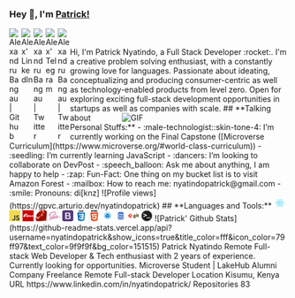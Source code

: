
### Hey :wave:, I'm [Patrick!](https://linkedin.com/in/nyatindopatrick)
<a href="https://github.com/nyatindopatrick">
  <img align="left" alt="Alexandru Bangau | Github" width="22px" src="https://cdn.jsdelivr.net/npm/simple-icons@v3/icons/github.svg" />
</a>
<a href="https://www.linkedin.com/in/alexandru-bangau/">
  <img align="left" alt="Alex' LinkedIn" width="22px" src="https://cdn.jsdelivr.net/npm/simple-icons@v3/icons/linkedin.svg" />
</a>
<a href="https://twitter.com/alex_maxinova">
  <img align="left" alt="Alexandru Bangau | Twitter" width="22px" src="https://cdn.jsdelivr.net/npm/simple-icons@v3/icons/twitter.svg" />
</a>
<a href="https://t.me/alex_maxinova">
  <img align="left" alt="Alex' Telegram" width="22px" src="https://cdn.jsdelivr.net/npm/simple-icons@v3/icons/telegram.svg" />
</a>
<a href="https://www.alex-portfolio.org/">
  <img align="left" alt="Alexandru Bangau | Twitter" width="22px" src="https://cdn.jsdelivr.net/npm/simple-icons@v3/icons/icloud.svg" />
</a>
<br />
<br />
Hi, I'm Patrick Nyatindo, a Full Stack Developer :rocket:. I'm a creative problem solving enthusiast, with a constantly growing love for languages.
Passionate about ideating, conceptualizing and producing consumer-centric as well as technology-enabled products from level zero. Open for exploring exciting full-stack development opportunities in startups as well as companies with scale.
##
<img align="right" alt="GIF" width="300px" src="https://i.pinimg.com/236x/dc/ef/3a/dcef3abedf0e0761203aaeb85886a6f3--jedi-knight-open-source.jpg" />
**Talking about Personal Stuffs:**
- :male-technologist::skin-tone-4: I’m currently working on the Final Capstone ([Microverse Curriculum](https://www.microverse.org/#world-class-curriculum))
- :seedling: I’m currently learning JavaScript
- :dancers: I’m looking to collaborate on DevPost
- :speech_balloon: Ask me about anything, I am happy to help
- :zap:️ Fun-Fact: One thing on my bucket list is to visit Amazon Forest
- :mailbox: How to reach me: nyatindopatrick@gmail.com
- :smile: Pronouns: di[knz]
![Profile views](https://gpvc.arturio.dev/nyatindopatrick)
##
**Languages and Tools:**
<code><img height="20" src="https://raw.githubusercontent.com/github/explore/80688e429a7d4ef2fca1e82350fe8e3517d3494d/topics/react/react.png"></code>
<code><img height="20" src="https://raw.githubusercontent.com/github/explore/80688e429a7d4ef2fca1e82350fe8e3517d3494d/topics/javascript/javascript.png"></code>
<code><img height="20" src="https://raw.githubusercontent.com/github/explore/80688e429a7d4ef2fca1e82350fe8e3517d3494d/topics/rails/rails.png"></code>
<code><img height="20" src="https://raw.githubusercontent.com/github/explore/80688e429a7d4ef2fca1e82350fe8e3517d3494d/topics/ruby/ruby.png"></code>
<code><img height="20" src="https://raw.githubusercontent.com/github/explore/80688e429a7d4ef2fca1e82350fe8e3517d3494d/topics/sass/sass.png"></code>
<code><img height="20" src="https://raw.githubusercontent.com/github/explore/80688e429a7d4ef2fca1e82350fe8e3517d3494d/topics/bootstrap/bootstrap.png"></code>
<code><img height="20" src="https://raw.githubusercontent.com/github/explore/80688e429a7d4ef2fca1e82350fe8e3517d3494d/topics/css/css.png"></code>
<code><img height="20" src="https://raw.githubusercontent.com/github/explore/80688e429a7d4ef2fca1e82350fe8e3517d3494d/topics/html/html.png"></code>
<code><img height="20" src="https://raw.githubusercontent.com/github/explore/80688e429a7d4ef2fca1e82350fe8e3517d3494d/topics/webpack/webpack.png"></code>
<code><img height="20" src="https://raw.githubusercontent.com/github/explore/80688e429a7d4ef2fca1e82350fe8e3517d3494d/topics/sql/sql.png"></code>
<code><img height="20" src="https://raw.githubusercontent.com/github/explore/80688e429a7d4ef2fca1e82350fe8e3517d3494d/topics/git/git.png"></code>
<code><img height="20" src="https://raw.githubusercontent.com/github/explore/80688e429a7d4ef2fca1e82350fe8e3517d3494d/topics/terminal/terminal.png"></code>
![Patrick' Github Stats](https://github-readme-stats.vercel.app/api?username=nyatindopatrick&show_icons=true&title_color=fff&icon_color=79ff97&text_color=9f9f9f&bg_color=151515)
Patrick Nyatindo
Remote Full-stack Web Developer & Tech enthusiast with 2 years of experience. Currently looking for opportunities.  Microverse Student | LakeHub Alumni
Company
Freelance Remote Full-stack Developer
Location
Kisumu, Kenya
URL
https://www.linkedin.com/in/nyatindopatrick/
Repositories
83
<https://github.com/nyatindopatrick|@nyatindopatrick>

